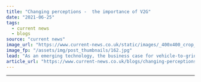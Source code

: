 ```yaml
---
title: "Changing perceptions -  the importance of V2G"
date: "2021-06-25"
tags: 
  - current news
  - blogs
source: "current news"
image_url: "https://www.current-news.co.uk/static/images/_400x400_crop_center-center/Project-Sciurus-V2G-charger-credit-Cenex.jpg"
image_fp: "/assets/img/post_thumbnails/162.jpg"
lead: "As an emerging technology, the business case for vehicle-to-grid chargepoints didn’t add up, however, after the world’s largest domestic trial, its role in the future of transport is more apparent, writes Greg Payne, senior technical specialist at Cenex."
article_url: "https://www.current-news.co.uk/blogs/changing-perceptions-the-importance-of-v2g?utm_source=rss-feeds&utm_medium=rss&utm_campaign=rss"
---
```


---

